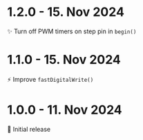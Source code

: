 # 1.2.0 - 15. Nov 2024
✨ Turn off PWM timers on step pin in `begin()`

# 1.1.0 - 15. Nov 2024
⚡️ Improve `fastDigitalWrite()`

# 1.0.0 - 11. Nov 2024
🎉 Initial release